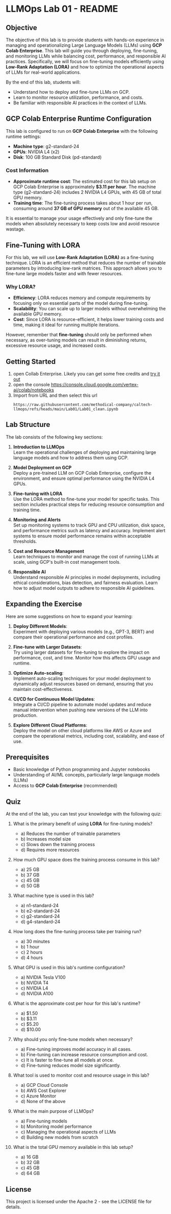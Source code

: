 # LLMOps Lab 01 - README

## Objective
The objective of this lab is to provide students with hands-on experience in managing and operationalizing Large Language Models (LLMs) using **GCP Colab Enterprise**. This lab will guide you through deploying, fine-tuning, and monitoring LLMs while balancing cost, performance, and responsible AI practices. Specifically, we will focus on fine-tuning models efficiently using **Low-Rank Adaptation (LORA)** and how to optimize the operational aspects of LLMs for real-world applications.

By the end of this lab, students will:
- Understand how to deploy and fine-tune LLMs on GCP.
- Learn to monitor resource utilization, performance, and costs.
- Be familiar with responsible AI practices in the context of LLMs.

## GCP Colab Enterprise Runtime Configuration

This lab is configured to run on **GCP Colab Enterprise** with the following runtime settings:

- **Machine type**: g2-standard-24
- **GPUs**: NVIDIA L4 (x2)
- **Disk**: 100 GB Standard Disk (pd-standard)

### Cost Information
- **Approximate runtime cost**: The estimated cost for this lab setup on GCP Colab Enterprise is approximately **$3.11 per hour**. The machine type (g2-standard-24) includes 2 NVIDIA L4 GPUs, with 45 GB of total GPU memory.
- **Training time**: The fine-tuning process takes about 1 hour per run, consuming around **37 GB of GPU memory** out of the available 45 GB.

It is essential to manage your usage effectively and only fine-tune the models when absolutely necessary to keep costs low and avoid resource wastage.

## Fine-Tuning with LORA

For this lab, we will use **Low-Rank Adaptation (LORA)** as a fine-tuning technique. LORA is an efficient method that reduces the number of trainable parameters by introducing low-rank matrices. This approach allows you to fine-tune large models faster and with fewer resources.

### Why LORA?

- **Efficiency**: LORA reduces memory and compute requirements by focusing only on essential parts of the model during fine-tuning.
- **Scalability**: You can scale up to larger models without overwhelming the available GPU memory.
- **Cost**: Since LORA is resource-efficient, it helps lower training costs and time, making it ideal for running multiple iterations.

However, remember that **fine-tuning** should only be performed when necessary, as over-tuning models can result in diminishing returns, excessive resource usage, and increased costs.

## Getting Started

1. open Collab Enterprise. Likely you can get some free credits and [try it out](https://cloud.google.com/colab/pricing)
2. open the console https://console.cloud.google.com/vertex-ai/colab/notebooks
3. Import from URL and then select this url
   ```
   https://raw.githubusercontent.com/methodical-company/caltech-llmops/refs/heads/main/Lab01/Lab01_clean.ipynb
   ```
   

## Lab Structure

The lab consists of the following key sections:

1. **Introduction to LLMOps**  
   Learn the operational challenges of deploying and maintaining large language models and how to address them using GCP.

2. **Model Deployment on GCP**  
   Deploy a pre-trained LLM on GCP Colab Enterprise, configure the environment, and ensure optimal performance using the NVIDIA L4 GPUs.

3. **Fine-tuning with LORA**  
   Use the LORA method to fine-tune your model for specific tasks. This section includes practical steps for reducing resource consumption and training time.

4. **Monitoring and Alerts**  
   Set up monitoring systems to track GPU and CPU utilization, disk space, and performance metrics such as latency and accuracy. Implement alert systems to ensure model performance remains within acceptable thresholds.

5. **Cost and Resource Management**  
   Learn techniques to monitor and manage the cost of running LLMs at scale, using GCP's built-in cost management tools.

6. **Responsible AI**  
   Understand responsible AI principles in model deployments, including ethical considerations, bias detection, and fairness evaluation. Learn how to adjust model outputs to adhere to responsible AI guidelines.

## Expanding the Exercise

Here are some suggestions on how to expand your learning:

1. **Deploy Different Models**:  
   Experiment with deploying various models (e.g., GPT-3, BERT) and compare their operational performance and cost profiles.

2. **Fine-tune with Larger Datasets**:  
   Try using larger datasets for fine-tuning to explore the impact on performance, cost, and time. Monitor how this affects GPU usage and runtime.

3. **Optimize Auto-scaling**:  
   Implement auto-scaling techniques for your model deployment to dynamically adjust resources based on demand, ensuring that you maintain cost-effectiveness.

4. **CI/CD for Continuous Model Updates**:  
   Integrate a CI/CD pipeline to automate model updates and reduce manual intervention when pushing new versions of the LLM into production.

5. **Explore Different Cloud Platforms**:  
   Deploy the model on other cloud platforms like AWS or Azure and compare the operational metrics, including cost, scalability, and ease of use.

## Prerequisites

- Basic knowledge of Python programming and Jupyter notebooks
- Understanding of AI/ML concepts, particularly large language models (LLMs)
- Access to **GCP Colab Enterprise** (recommended)

## Quiz

At the end of the lab, you can test your knowledge with the following quiz:

1. What is the primary benefit of using **LORA** for fine-tuning models?
    - a) Reduces the number of trainable parameters
    - b) Increases model size
    - c) Slows down the training process
    - d) Requires more resources

2. How much GPU space does the training process consume in this lab?
    - a) 25 GB
    - b) 37 GB
    - c) 45 GB
    - d) 50 GB

3. What machine type is used in this lab?
    - a) n1-standard-24
    - b) e2-standard-24
    - c) g2-standard-24
    - d) g4-standard-24

4. How long does the fine-tuning process take per training run?
    - a) 30 minutes
    - b) 1 hour
    - c) 2 hours
    - d) 4 hours

5. What GPU is used in this lab's runtime configuration?
    - a) NVIDIA Tesla V100
    - b) NVIDIA T4
    - c) NVIDIA L4
    - d) NVIDIA A100

6. What is the approximate cost per hour for this lab's runtime?
    - a) $1.50
    - b) $3.11
    - c) $5.20
    - d) $10.00

7. Why should you only fine-tune models when necessary?
    - a) Fine-tuning improves model accuracy in all cases.
    - b) Fine-tuning can increase resource consumption and cost.
    - c) It is faster to fine-tune all models at once.
    - d) Fine-tuning reduces model size significantly.

8. What tool is used to monitor cost and resource usage in this lab?
    - a) GCP Cloud Console
    - b) AWS Cost Explorer
    - c) Azure Monitor
    - d) None of the above

9. What is the main purpose of LLMOps?
    - a) Fine-tuning models
    - b) Monitoring model performance
    - c) Managing the operational aspects of LLMs
    - d) Building new models from scratch

10. What is the total GPU memory available in this lab setup?
    - a) 16 GB
    - b) 32 GB
    - c) 45 GB
    - d) 64 GB

## License
This project is licensed under the Apache 2 - see the LICENSE file for details.

